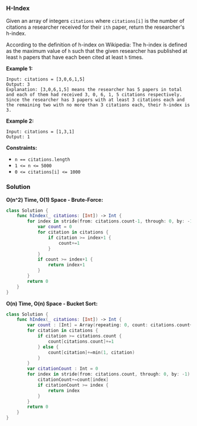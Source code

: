 
### H-Index

Given an array of integers `citations` where `citations[i]` is the number of citations a researcher received for their `ith` paper, return the researcher's h-index.

According to the definition of h-index on Wikipedia: The h-index is defined as the maximum value of `h` such that the given researcher has published at least `h` papers that have each been cited at least `h` times.

__Example 1:__
```
Input: citations = [3,0,6,1,5]
Output: 3
Explanation: [3,0,6,1,5] means the researcher has 5 papers in total and each of them had received 3, 0, 6, 1, 5 citations respectively.
Since the researcher has 3 papers with at least 3 citations each and the remaining two with no more than 3 citations each, their h-index is 3.
```
__Example 2:__
```
Input: citations = [1,3,1]
Output: 1
```

__Constraints:__
* `n == citations.length`
* `1 <= n <= 5000`
* `0 <= citations[i] <= 1000`

### Solution
__O(n^2) Time, O(1) Space - Brute-Force:__
```Swift
class Solution {
    func hIndex(_ citations: [Int]) -> Int {
        for index in stride(from: citations.count-1, through: 0, by: -1) {
            var count = 0
            for citation in citations {
                if citation >= index+1 {
                    count+=1
                }
            }
            if count >= index+1 {
                return index+1
            }
        }
        return 0
    }
}
```
__O(n) Time, O(n) Space - Bucket Sort:__
```Swift
class Solution {
    func hIndex(_ citations: [Int]) -> Int {
        var count : [Int] = Array(repeating: 0, count: citations.count+1)
        for citation in citations {
            if citation >= citations.count {
                count[citations.count]+=1
            } else {
                count[citation]+=min(1, citation)
            }
        }
        var citationCount : Int = 0
        for index in stride(from: citations.count, through: 0, by: -1) {
            citationCount+=count[index]
            if citationCount >= index {
                return index
            }
        }
        return 0
    }
}
```